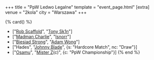 +++
title = "PpW Ledwo Legalne"
template = "event_page.html"
[extra]
venue = "2kola"
city = "Warszawa"
+++

{% card() %}
- ["[Rob Scaffold](@/w/rob-scaffold.md)", "[Tony Sk1n](@/w/tony-sk1n.md)"]
- ["[Madman Charlie](@/w/madman-charlie.md)", "[Isnorr](@/w/isnorr.md)"]
- ["[Biesiad Strong](@/w/biesiad.md)", "[Adam Wong](@/w/adam-wong.md)"]
- ["Hades", "[Johnny Blade](@/w/johnny-blade.md)", {s: "Hardcore Match", nc: "Draw"}]
- ["[Osamu](@/w/osamu.md)", "[Mister Z](@/w/mister-z.md)(c)", {c: "PpW Championship"}]
{% end %}
